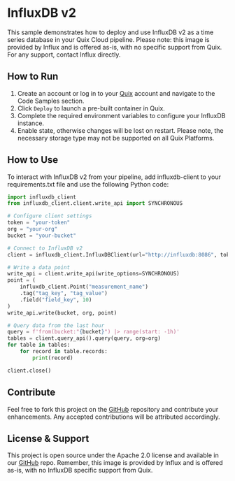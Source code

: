 # InfluxDB v2

This sample demonstrates how to deploy and use InfluxDB v2 as a time series database in your Quix Cloud pipeline. Please note: this image is provided by Influx and is offered as-is, with no specific support from Quix. For any support, contact Influx directly.

## How to Run

1. Create an account or log in to your [Quix](https://portal.platform.quix.io/signup?xlink=github) account and navigate to the Code Samples section.
2. Click `Deploy` to launch a pre-built container in Quix.
3. Complete the required environment variables to configure your InfluxDB instance.
4. Enable state, otherwise changes will be lost on restart. Please note, the necessary storage type may not be supported on all Quix Platforms.

## How to Use
To interact with InfluxDB v2 from your pipeline, add influxdb-client to your requirements.txt file and use the following Python code:

```python
import influxdb_client
from influxdb_client.client.write_api import SYNCHRONOUS

# Configure client settings
token = "your-token"
org = "your-org"
bucket = "your-bucket"

# Connect to InfluxDB v2
client = influxdb_client.InfluxDBClient(url="http://influxdb:8086", token=token, org=org)

# Write a data point
write_api = client.write_api(write_options=SYNCHRONOUS)
point = (
    influxdb_client.Point("measurement_name")
    .tag("tag_key", "tag_value")
    .field("field_key", 10)
)
write_api.write(bucket, org, point)

# Query data from the last hour
query = f'from(bucket:"{bucket}") |> range(start: -1h)'
tables = client.query_api().query(query, org=org)
for table in tables:
    for record in table.records:
        print(record)

client.close()
```

## Contribute

Feel free to fork this project on the [GitHub](https://github.com/quixio/quix-samples) repository and contribute your enhancements. Any accepted contributions will be attributed accordingly.

## License & Support

This project is open source under the Apache 2.0 license and available in our [GitHub](https://github.com/quixio/quix-samples) repo. Remember, this image is provided by Influx and is offered as-is, with no InfluxDB specific support from Quix.